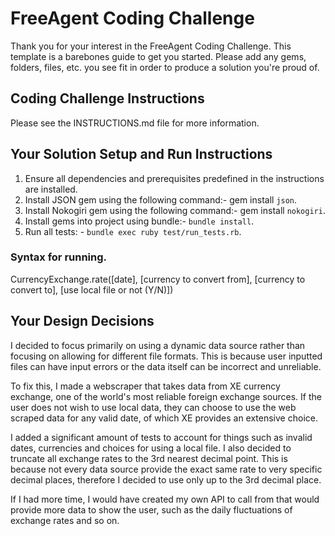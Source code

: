 # FreeAgent Coding Challenge

Thank you for your interest in the FreeAgent Coding Challenge.  This template is a barebones guide to get you started.  Please add any gems, folders, files, etc. you see fit in order to produce a solution you're proud of.

## Coding Challenge Instructions

Please see the INSTRUCTIONS.md file for more information.

## Your Solution Setup and Run Instructions

1. Ensure all dependencies and prerequisites predefined in the instructions are installed.
2. Install JSON gem using the following command:- gem install `json`.
3. Install Nokogiri gem using the following command:- gem install `nokogiri`.
4. Install gems into project using bundle:- `bundle install`.
5. Run all tests: - `bundle exec ruby test/run_tests.rb`.

### Syntax for running.

CurrencyExchange.rate([date], [currency to convert from], [currency to convert to], [use local file or not (Y/N)])

## Your Design Decisions

I decided to focus primarily on using a dynamic data source rather than focusing on allowing for different file formats. This is because user inputted files can have input errors or the data itself can be incorrect and unreliable.

To fix this, I made a webscraper that takes data from XE currency exchange, one of the world's most reliable foreign exchange sources. If the user does not wish to use local data, they can choose to use the web scraped data for any valid date, of which XE provides an extensive choice.

I added a significant amount of tests to account for things such as invalid dates, currencies and choices for using a local file. I also decided to truncate all exchange rates to the 3rd nearest decimal point. This is because not every data source provide the exact same rate to very specific decimal places, therefore I decided to use only up to the 3rd decimal place.

If I had more time, I would have created my own API to call from that would provide more data to show the user, such as the daily fluctuations of exchange rates and so on.

